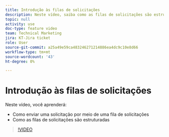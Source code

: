 ```yaml
---
title: Introdução às filas de solicitações
description: Neste vídeo, saiba como as filas de solicitações são estruturadas e como enviar uma solicitação.
topic: null
activity: use
doc-type: feature video
team: Technical Marketing
jira: KT-Jira ticket
role: User
source-git-commit: a25a49e59ca483246271214886ea4dc9c10e8d66
workflow-type: tm+mt
source-wordcount: '43'
ht-degree: 0%

---
```


# Introdução às filas de solicitações

Neste vídeo, você aprenderá:

* Como enviar uma solicitação por meio de uma fila de solicitações
* Como as filas de solicitações são estruturadas

>[!VIDEO](https://video.tv.adobe.com/v/335220/?quality=12&learn=on)
